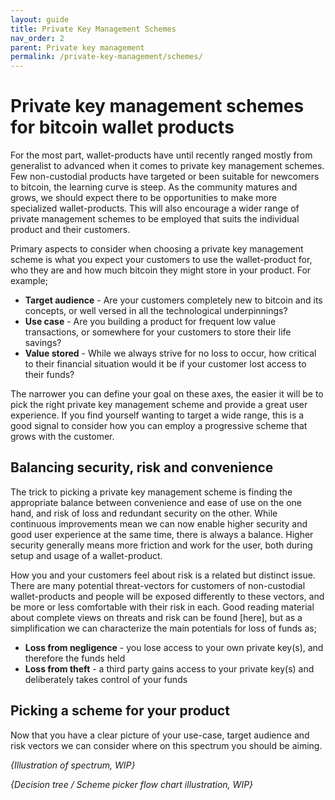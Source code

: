 ```yaml
---
layout: guide
title: Private Key Management Schemes
nav_order: 2
parent: Private key management
permalink: /private-key-management/schemes/
---
```


# Private key management schemes for bitcoin wallet products

For the most part, wallet-products have until recently ranged mostly from generalist to advanced when it comes to private key management schemes. Few non-custodial products have targeted or been suitable for newcomers to bitcoin, the learning curve is steep. As the community matures and grows, we should expect there to be opportunities to make more specialized wallet-products. This will also encourage a wider range of private management schemes to be employed that suits the individual product and their customers.

Primary aspects to consider when choosing a private key management scheme is what you expect your customers to use the wallet-product for, who they are and how much bitcoin they might store in your product. For example;


* **Target audience** - Are your customers completely new to bitcoin and its concepts, or well versed in all the technological underpinnings?
* **Use case** - Are you building a product for frequent low value transactions, or somewhere for your customers to store their life savings?
* **Value stored** - While we always strive for no loss to occur, how critical to their financial situation would it be if your customer lost access to their funds?


The narrower you can define your goal on these axes, the easier it will be to pick the right private key management scheme and provide a great user experience. If you find yourself wanting to target a wide range, this is a good signal to consider how you can employ a progressive scheme that grows with the customer. 

## Balancing security, risk and convenience

The trick to picking a private key management scheme is finding the appropriate balance between convenience and ease of use on the one hand, and risk of loss and redundant security on the other. While continuous improvements mean we can now enable higher security and good user experience at the same time, there is always a balance. Higher security generally means more friction and work for the user, both during setup and usage of a wallet-product. 

How you and your customers feel about risk is a related but distinct issue. There are many potential threat-vectors for customers of non-custodial wallet-products and people will be exposed differently to these vectors, and be more or less comfortable with their risk in each.
Good reading material about complete views on threats and risk can be found [here], but as a simplification we can characterize the main potentials for loss of funds as;

* **Loss from negligence** - you lose access to your own private key(s), and therefore the funds held
* **Loss from theft** - a third party gains access to your private key(s) and deliberately takes control of your funds

## Picking a scheme for your product

Now that you have a clear picture of your use-case, target audience and risk vectors we can consider where on this spectrum you should be aiming. 

*{Illustration of spectrum, WIP}*

*{Decision tree / Scheme picker flow chart illustration, WIP}*